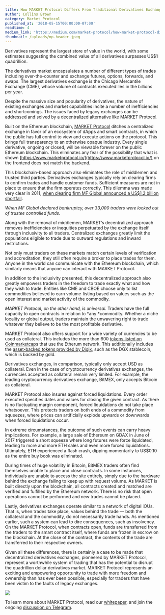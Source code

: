 ```yaml
---
title: How MARKET Protocol Differs From Traditional Derivatives Exchanges
author: Collins Brown
category: Market Protocol
published_at: '2018-05-15T00:00:00-07:00'
readtime: 4
medium_link: 'https://medium.com/market-protocol/how-market-protocol-differs-from-traditional-derivatives-exchanges-4fb101578ece'
thumbnail: /uploads/mp-header.jpeg
---
```

Derivatives represent the largest store of value in the world, with some estimates suggesting the combined value of all derivatives surpasses US$1 quadrillion.

The derivatives market encapsulates a number of different types of trades including over-the-counter and exchange futures, options, forwards, and swaps. The largest derivatives exchange is the Chicago Mercantile Exchange (CME), whose volume of contracts executed lies in the billions per year.

Despite the massive size and popularity of derivatives, the nature of existing exchanges and market capabilities incite a number of inefficiencies and shortcomings. The issues faced by legacy exchanges can be addressed and solved by a decentralized alternative like MARKET Protocol.

Built on the Ethereum blockchain, [MARKET Protocol](https://t.me/Market_Protocol_Chat) ditches a centralized exchange in favor of an ecosystem of dApps and smart contracts, in which the public has full control to view and execute actions on the protocol. This brings full transparency to an otherwise opaque industry. Every single derivative, ongoing or closed, will be viewable forever on the public Ethereum blockchain. This eliminates any fear of the possibility that what is shown [https://www.marketprotocol.io/](https://www.marketprotocol.io/) on the frontend does not match the backend.

This blockchain-based approach also eliminates the role of middlemen and trusted third parties. Derivatives exchanges typically rely on clearing firms to confirm trades and handle customer funds. Sufficient measures are not in place to ensure that the firm operates correctly. This dilemma was made very clear in 2011, [when clearing firm MF Global announced a US$1.2 billion shortfall](http://www.crainsnewyork.com/article/20111121/FINANCE/111129988/mf-global-shortfall-may-be-more-than-1-2b).

*When MF Global declared bankruptcy, over 33,000 traders were locked out of trustee controlled funds.*

Along with the removal of middlemen, MARKET’s decentralized approach removes inefficiencies or inequities perpetuated by the exchange itself through inclusivity to all traders. Centralized exchanges greatly limit the populations eligible to trade due to outward regulations and inward restrictions.

Not only must traders on these markets match certain levels of verification and accreditation, they still often require a broker to place trades for them. Anyone in the world can communicate with the Ethereum blockchain, which similarly means that anyone can interact with MARKET Protocol.

In addition to the inclusivity presented, this decentralized approach also greatly empowers traders in the freedom to trade exactly what and how they wish to trade. Entities like CME and CBOE choose only to list commodities believed to earn volume-listing based on values such as the open interest and market activity of the commodity.

*MARKET Protocol, on the other hand, is universal.* Traders have the full capacity to open contracts in relation to *any *commodity. Whether a niche locality or global output, traders maintain the unwavering right to trade whatever they believe to be the most profitable derivative.

MARKET Protocol also offers support for a wide variety of currencies to be used as collateral. This includes the more than 600 [tokens listed on Coinmarketcap](https://coinmarketcap.com/tokens/views/all/)s that use the Etherum network. This additionally includes the [asset-backed tokens provided by Digix](/blog/post/market-protocol-partners-with-digix-to-provide-decentralized-derivatives-traders-with-gold-backed-stablecoin), such as the DGX stablecoin, which is backed by gold.

Derivatives exchanges, in comparison, typically only accept USD as collateral. Even in the case of cryptocurrency derivatives exchanges, the currencies accepted as collateral remain very limited. For example, the leading cryptocurrency derivatives exchange, BitMEX, only accepts Bitcoin as collateral.

MARKET Protocol also insures against forced liquidations. Every order executed specifies dates and values for closing the given contract. As there is no fluctuating margin component, forced liquidations do not take place whatsoever. This protects traders on both ends of a commodity from squeezes, where prices can artificially explode upwards or downwards when forced liquidations occur.

In extreme circumstances, the outcome of such events can carry heavy implications. For example, a large sale of Ethereum on GDAX in June of 2017 triggered a short squeeze where long futures were force liquidated, leading to more and more ETH sales and even more forced liquidations. Ultimately, ETH experienced a flash crash, dipping momentarily to US$0.10 as the entire buy book was eliminated.

During times of huge volatility in Bitcoin, BitMEX traders often find themselves unable to place and close contracts. In some instances, individuals are unable to access the site entirely, simply due to the hardware behind the exchange failing to keep up with request volume. As MARKET is built directly upon the blockchain, all contracts created and matched are verified and fulfilled by the Ethereum network. There is no risk that open operations cannot be performed and new trades cannot be placed.

Lastly, derivatives exchanges operate similar to a network of digital IOUs. That is, when trades take place, values behind the trade — both the collateral and the commodity, do not necessarily trade hands. As mentioned earlier, such a system can lead to dire consequences, such as insolvency. On the MARKET Protocol, when contracts open, funds are transferred from the traders to the smart contract itself, where funds are frozen in escrow on the blockchain. At the close of the contract, the contents of the trade are transferred to their respective owners.

Given all these differences, there is certainly a case to be made that decentralized derivatives exchanges, pioneered by MARKET Protocol, represent a worthwhile system of trading that has the potential to disrupt the quadrillion dollar derivatives market. MARKET Protocol represents an exciting and empowering opportunity to trade with more freedom and ownership than has ever been possible, especially for traders that have been victim to the faults of legacy exchanges.

![](/uploads/market-protocol-comparison.jpeg)

To learn more about MARKET Protocol, read our [whitepaper](https://marketprotocol.io/assets/MARKET_Protocol-Whitepaper.pdf), and join the ongoing [discussion on Telegram](https://t.me/Market_Protocol_Chat).
